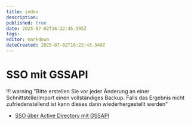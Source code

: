 ```yaml
---
title: index
description: 
published: true
date: 2025-07-02T16:22:45.595Z
tags: 
editor: markdown
dateCreated: 2025-07-02T16:22:43.340Z
---
```


# SSO mit GSSAPI

!!! warning "Bitte erstellen Sie vor jeder Änderung an einer Schnittstelle/Import einen vollständiges Backup. Falls das Ergebnis nicht zufriedenstellend ist kann dieses dann wiederhergestellt werden"

-   [SSO über Active Directory mit GSSAPI](ad-gssapi.md)
